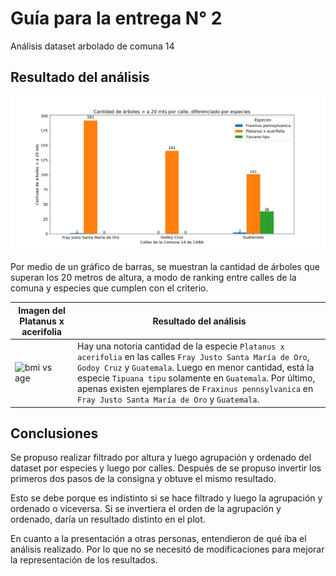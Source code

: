 # Guía para la entrega N° 2

Análisis dataset arbolado de comuna 14

## Resultado del análisis

<img src="assets\plot_cant_arboles_vs_calles_y_especies.png" alt="bmi vs age" style="width: 800px;" />

Por medio de un gráfico de barras, se muestran la cantidad de árboles que superan los 20 metros de altura, a modo de ranking entre calles de la comuna y especies que cumplen con el criterio.

| Imagen del Platanus x acerifolia | Resultado del análisis |
| ----- | ------ |
| <img src="https://http2.mlstatic.com/D_NQ_NP_778875-MLA49764854112_042022-O.jpg" alt="bmi vs age" style="width: 400px;" /> | Hay una notoria cantidad de la especie `Platanus x acerifolia` en las calles `Fray Justo Santa María de Oro`, `Godoy Cruz` y `Guatemala`. Luego en menor cantidad, está la especie `Tipuana tipu` solamente en `Guatemala`. Por último, apenas existen ejemplares de `Fraxinus pennsylvanica` en `Fray Justo Santa María de Oro` y `Guatemala`. |


## Conclusiones

Se propuso realizar filtrado por altura y luego agrupación y ordenado del dataset por especies y luego por calles. Después de se propuso invertir los primeros dos pasos de la consigna y obtuve el mismo resultado.

Esto se debe porque es indistinto si se hace filtrado y luego la agrupación y ordenado o viceversa. Si se invertiera el orden de la agrupación y ordenado, daría un resultado distinto en el plot.

En cuanto a la presentación a otras personas, entendieron de qué iba el análisis realizado. Por lo que no se necesitó de modificaciones para mejorar la representación de los resultados.